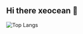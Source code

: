 ## Hi there xeocean 👋

![Top Langs](https://github-readme-stats.vercel.app/api/top-langs/?username=xeocean&layout=compact&theme=radical)
